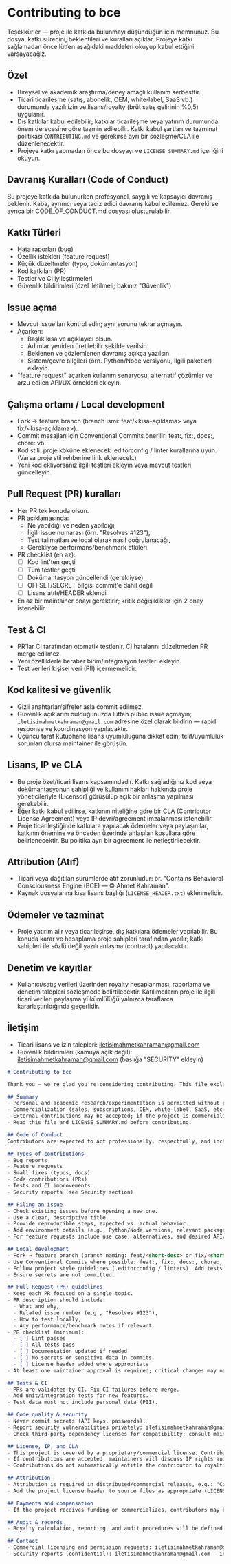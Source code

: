 # Contributing to bce

Teşekkürler — proje ile katkıda bulunmayı düşündüğün için memnunuz. Bu dosya, katkı sürecini, beklentileri ve kuralları açıklar. Projeye katkı sağlamadan önce lütfen aşağıdaki maddeleri okuyup kabul ettiğini varsayacağız.

## Özet
- Bireysel ve akademik araştırma/deney amaçlı kullanım serbesttir.
- Ticari ticarileşme (satış, abonelik, OEM, white‑label, SaaS vb.) durumunda yazılı izin ve lisans/royalty (brüt satış gelirinin %0,5) uygulanır.
- Dış katkılar kabul edilebilir; katkılar ticarileşme veya yatırım durumunda önem derecesine göre tazmin edilebilir. Katkı kabul şartları ve tazminat politikası `CONTRIBUTING.md` ve gerekirse ayrı bir sözleşme/CLA ile düzenlenecektir.
- Projeye katkı yapmadan önce bu dosyayı ve `LICENSE_SUMMARY.md` içeriğini okuyun.

## Davranış Kuralları (Code of Conduct)
Bu projeye katkıda bulunurken profesyonel, saygılı ve kapsayıcı davranış beklenir. Kaba, ayrımcı veya taciz edici davranış kabul edilemez. Gerekirse ayrıca bir CODE_OF_CONDUCT.md dosyası oluşturulabilir.

## Katkı Türleri
- Hata raporları (bug)
- Özellik istekleri (feature request)
- Küçük düzeltmeler (typo, dokümantasyon)
- Kod katkıları (PR)
- Testler ve CI iyileştirmeleri
- Güvenlik bildirimleri (özel iletilmeli; bakınız "Güvenlik")

## Issue açma
- Mevcut issue'ları kontrol edin; aynı sorunu tekrar açmayın.
- Açarken:
  - Başlık kısa ve açıklayıcı olsun.
  - Adımlar yeniden üretilebilir şekilde verilsin.
  - Beklenen ve gözlemlenen davranış açıkça yazılsın.
  - Sistem/çevre bilgileri (örn. Python/Node versiyonu, ilgili paketler) ekleyin.
- "feature request" açarken kullanım senaryosu, alternatif çözümler ve arzu edilen API/UX örnekleri ekleyin.

## Çalışma ortamı / Local development
- Fork → feature branch (branch ismi: feat/<kısa-açıklama> veya fix/<kısa-açıklama>).
- Commit mesajları için Conventional Commits önerilir: feat:, fix:, docs:, chore: vb.
- Kod stili: proje köküne eklenecek .editorconfig / linter kurallarına uyun. (Varsa proje stil rehberine link eklenecek.)
- Yeni kod ekliyorsanız ilgili testleri ekleyin veya mevcut testleri güncelleyin.

## Pull Request (PR) kuralları
- Her PR tek konuda olsun.
- PR açıklamasında:
  - Ne yapıldığı ve neden yapıldığı,
  - İlgili issue numarası (örn. "Resolves #123"),
  - Test talimatları ve local olarak nasıl doğrulanacağı,
  - Gerekliyse performans/benchmark etkileri.
- PR checklist (en az):
  - [ ] Kod lint'ten geçti
  - [ ] Tüm testler geçti
  - [ ] Dokümantasyon güncellendi (gerekliyse)
  - [ ] OFFSET/SECRET bilgisi commit'e dahil değil
  - [ ] Lisans atıfı/HEADER eklendi
- En az bir maintainer onayı gerektirir; kritik değişiklikler için 2 onay istenebilir.

## Test & CI
- PR'lar CI tarafından otomatik testlenir. CI hatalarını düzeltmeden PR merge edilmez.
- Yeni özelliklerle beraber birim/integrasyon testleri ekleyin.
- Test verileri kişisel veri (PII) içermemelidir.

## Kod kalitesi ve güvenlik
- Gizli anahtarlar/şifreler asla commit edilmez.
- Güvenlik açıklarını bulduğunuzda lütfen public issue açmayın; `iletisimahmetkahraman@gmail.com` adresine özel olarak bildirin — rapid response ve koordinasyon yapılacaktır.
- Üçüncü taraf kütüphane lisans uyumluluğuna dikkat edin; telif/uyumluluk sorunları olursa maintainer ile görüşün.

## Lisans, IP ve CLA
- Bu proje özel/ticari lisans kapsamındadır. Katkı sağladığınız kod veya dokümantasyonun sahipliği ve kullanım hakları hakkında proje yöneticileriyle (Licensor) görüşülüp açık bir anlaşma yapılması gerekebilir.
- Eğer katkı kabul edilirse, katkının niteliğine göre bir CLA (Contributor License Agreement) veya IP devri/agreement imzalanması istenebilir.
- Proje ticarileştiğinde katkılara yapılacak ödemeler veya paylaşımlar, katkının önemine ve önceden üzerinde anlaşılan koşullara göre belirlenecektir. Bu politika ayrı bir agreement ile netleştirilecektir.

## Attribution (Atıf)
- Ticari veya dağıtılan sürümlerde atıf zorunludur: ör. "Contains Behavioral Consciousness Engine (BCE) — © Ahmet Kahraman".
- Kaynak dosyalarına kısa lisans başlığı (`LICENSE_HEADER.txt`) eklenmelidir.

## Ödemeler ve tazminat
- Proje yatırım alır veya ticarileşirse, dış katkılara ödemeler yapılabilir. Bu konuda karar ve hesaplama proje sahipleri tarafından yapılır; katkı sahipleri ile sözlü değil yazılı anlaşma (contract) yapılacaktır.

## Denetim ve kayıtlar
- Kullanıcı/satış verileri üzerinden royalty hesaplanması, raporlama ve denetim talepleri sözleşmede belirtilecektir. Katılımcıların proje ile ilgili ticari verileri paylaşma yükümlülüğü yalnızca taraflarca kararlaştırıldığında geçerlidir.

## İletişim
- Ticari lisans ve izin talepleri: iletisimahmetkahraman@gmail.com
- Güvenlik bildirimleri (kamuya açık değil): iletisimahmetkahraman@gmail.com (başlığa "SECURITY" ekleyin)

```markdown
# Contributing to bce

Thank you — we're glad you're considering contributing. This file explains the contribution process, expectations, and rules. By contributing you agree to the guidelines below.

## Summary
- Personal and academic research/experimentation is permitted without prior permission.
- Commercialization (sales, subscriptions, OEM, white‑label, SaaS, etc.) requires written permission and is subject to licensing/royalty (0.5% of gross sales revenue).
- External contributions may be accepted; if the project is commercialized or receives funding, contributors may be compensated based on contribution significance. Contribution acceptance, compensation terms, and IP arrangements will be defined in CONTRIBUTING.md and, where necessary, in a separate agreement/CLA.
- Read this file and LICENSE_SUMMARY.md before contributing.

## Code of Conduct
Contributors are expected to act professionally, respectfully, and inclusively. Abusive, discriminatory, or harassing behavior is not tolerated. A separate CODE_OF_CONDUCT.md can be added if desired.

## Types of contributions
- Bug reports
- Feature requests
- Small fixes (typos, docs)
- Code contributions (PRs)
- Tests and CI improvements
- Security reports (see Security section)

## Filing an issue
- Check existing issues before opening a new one.
- Use a clear, descriptive title.
- Provide reproducible steps, expected vs. actual behavior.
- Add environment details (e.g., Python/Node versions, relevant packages).
- For feature requests include use case, alternatives, and desired API/UX.

## Local development
- Fork → feature branch (branch naming: feat/<short-desc> or fix/<short-desc>).
- Use Conventional Commits where possible: feat:, fix:, docs:, chore:, etc.
- Follow project style guidelines (.editorconfig / linters). Add tests for new code or update existing tests.
- Ensure secrets are not committed.

## Pull Request (PR) guidelines
- Keep each PR focused on a single topic.
- PR description should include:
  - What and why,
  - Related issue number (e.g., "Resolves #123"),
  - How to test locally,
  - Any performance/benchmark notes if relevant.
- PR checklist (minimum):
  - [ ] Lint passes
  - [ ] All tests pass
  - [ ] Documentation updated if needed
  - [ ] No secrets or sensitive data in commits
  - [ ] License header added where appropriate
- At least one maintainer approval is required; critical changes may need two approvals.

## Tests & CI
- PRs are validated by CI. Fix CI failures before merge.
- Add unit/integration tests for new features.
- Test data must not include personal data (PII).

## Code quality & security
- Never commit secrets (API keys, passwords).
- Report security vulnerabilities privately: iletisimahmetkahraman@gmail.com (do not open public issues).
- Check third‑party dependency licenses for compatibility; consult maintainers if unsure.

## License, IP, and CLA
- This project is covered by a proprietary/commercial license. Contribution acceptance may require a CLA or specific IP assignment/license terms.
- If contributions are accepted, maintainers will discuss IP rights and any compensation before merging significant work.
- Contributions do not automatically entitle the contributor to royalties unless explicitly agreed in writing.

## Attribution
- Attribution is required in distributed/commercial releases, e.g.: "Contains Behavioral Consciousness Engine (BCE) — © Ahmet Kahraman".
- Add the project license header to source files as appropriate (LICENSE_HEADER.txt).

## Payments and compensation
- If the project receives funding or commercializes, contributors may be paid based on contribution importance and prior agreement. Any payment arrangements will be documented in a written contract.

## Audit & records
- Royalty calculation, reporting, and audit procedures will be defined in license agreements. Contributors are not required to share commercial records unless explicitly agreed between parties.

## Contact
- Commercial licensing and permission requests: iletisimahmetkahraman@gmail.com
- Security reports (confidential): iletisimahmetkahraman@gmail.com — include "SECURITY" in the subject.

```

